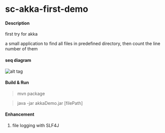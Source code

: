 # sc-akka-first-demo

#### Description
first try for akka

a small application to find all files in predefined directory, then count the line number of them


#### seq diagram
![alt tag](https://github.com/eddielisc/sc-akka-first-demo/blob/master/sc-akka-first-demo/doc/digaram.png)

#### Build & Run

> mvn package

> java -jar akkaDemo.jar [filePath]


#### Enhancement

1. file logging with SLF4J






